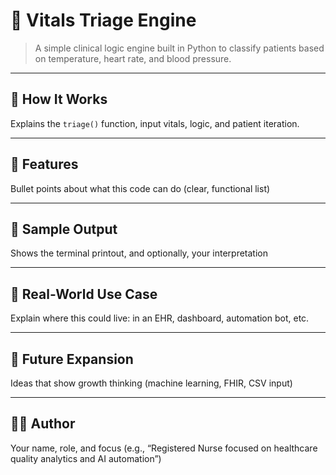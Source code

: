 # 🏥 Vitals Triage Engine

> A simple clinical logic engine built in Python to classify patients based on temperature, heart rate, and blood pressure.

---

## 🔧 How It Works

Explains the `triage()` function, input vitals, logic, and patient iteration.

---

## 🧠 Features

Bullet points about what this code can do (clear, functional list)

---

## 🧪 Sample Output

Shows the terminal printout, and optionally, your interpretation

---

## 💼 Real-World Use Case

Explain where this could live: in an EHR, dashboard, automation bot, etc.

---

## 🚀 Future Expansion

Ideas that show growth thinking (machine learning, FHIR, CSV input)

---

## 👩‍⚕️ Author

Your name, role, and focus (e.g., “Registered Nurse focused on healthcare quality analytics and AI automation”)

